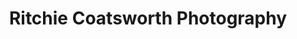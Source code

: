 ---
title: "Ritchie Coatsworth Photography"
url: /crook/ritchie-coatsworth-photography/
shop: Foto
---